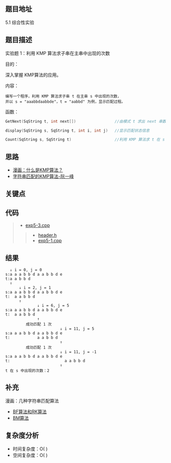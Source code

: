 <!--
 * @Date        : 2020-05-02 20:37:47
 * @LastEditors : anlzou
 * @Github      : https://github.com/anlzou
 * @LastEditTime: 2020-06-11 17:43:17
 * @FilePath    : \data-structure\chapters\chapter04-string\test-3.md
 * @Describe    : 
 -->
## 题目地址
5.1 综合性实验

## 题目描述
实验题 1：利用 KMP 算法求子串在主串中出现的次数

目的：

深入掌握 KMP算法的应用。

内容：
```
编写一个程序，利用 KMP 算法求子串 t 在主串 s 中出现的次数，
并以 s = "aaabbdaabbde"，t = "aabbd" 为例，显示匹配过程。
```

函数：
```cpp
GetNext(SqString t, int next[])                 //由模式 t 求出 next 串数值值

display(SqString s, SqString t, int i, int j)   //显示匹配状态信息

Count(SqString s, SqString t)                   //利用 KMP 算法求 t 在 s 中出现的次数
```

## 思路
- [漫画：什么是KMP算法？](https://mp.weixin.qq.com/s/3gYbmAAFh08BQmT-9quItQ)
- [字符串匹配的KMP算法-阮一峰](http://www.ruanyifeng.com/blog/2013/05/Knuth%E2%80%93Morris%E2%80%93Pratt_algorithm.html)


## 关键点

## 代码
>- [exp5-3.cpp](./code/exp5-3.cpp)
>> - [header.h](./code/header/header.h)
>> - [exp5-1.cpp](./code/exp5-1.cpp)

## 结果
```
  ↓ i = 0, j = 0
s:a a a b b d a a b b d e
t:a a b b d
  ↑
      ↓ i = 2, j = 1
s:a a a b b d a a b b d e
t:  a a b b d
      ↑
              ↓ i = 6, j = 5
s:a a a b b d a a b b d e
t:  a a b b d
              ↑
         成功匹配 1 次
                        ↓ i = 11, j = 5
s:a a a b b d a a b b d e
t:            a a b b d
                        ↑
         成功匹配 1 次
                        ↓ i = 11, j = -1
s:a a a b b d a a b b d e
t:                        a a b b d
                        ↑
t 在 s 中出现的次数：2
```

## 补充
漫画：几种字符串匹配算法
- [BF算法和RK算法](https://mp.weixin.qq.com/s?__biz=MzIxMjE5MTE1Nw==&mid=2653201142&idx=1&sn=8cac1bbcfdb94474f0cc3855705cc253&chksm=8c99d02cbbee593ae0fb7fa1c8c610e7c1f57009e0c0ecbe19d07f60951912c915bce65c8619&scene=21#wechat_redirect)
- [BM算法](https://mp.weixin.qq.com/s?__biz=MzIxMjE5MTE1Nw==&mid=2653201540&idx=1&sn=645a3f5f3fbf30be4f6d1c23eebdf0e7&chksm=8c99d65ebbee5f482dd68efecf7b2a23e98b238ba04c1d3a6aed6c12cab76d4650c3bef5ea00&scene=21#wechat_redirect)

## 复杂度分析

- 时间复杂度：O( )
- 空间复杂度：O( )
